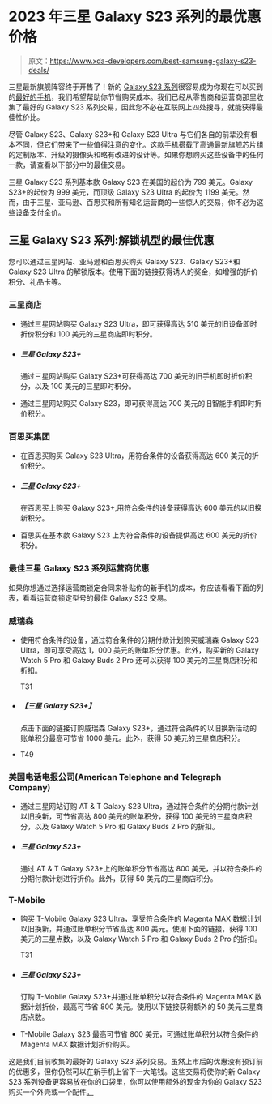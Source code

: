 # 2023 年三星 Galaxy S23 系列的最优惠价格

> 原文：<https://www.xda-developers.com/best-samsung-galaxy-s23-deals/>

三星最新旗舰阵容终于开售了！新的 [Galaxy S23 系列](http://www.xda-developers.com/samsung-galaxy-s23/)很容易成为你现在可以买到的[最好的手机](https://www.xda-developers.com/best-phones/)，我们希望帮助你节省购买成本。我们已经从零售商和运营商那里收集了最好的 Galaxy S23 系列交易，因此您不必在互联网上四处搜寻，就能获得最佳性价比。

尽管 Galaxy S23、Galaxy S23+和 Galaxy S23 Ultra 与它们各自的前辈没有根本不同，但它们带来了一些值得注意的变化。这款手机搭载了高通最新旗舰芯片组的定制版本、升级的摄像头和略有改进的设计等。如果你想购买这些设备中的任何一款，请查看以下部分中的最佳交易。

三星 Galaxy S23 系列基本款 Galaxy S23 在美国的起价为 799 美元。Galaxy S23+的起价为 999 美元，而顶级 Galaxy S23 Ultra 的起价为 1199 美元。然而，由于三星、亚马逊、百思买和所有知名运营商的一些惊人的交易，你不必为这些设备支付全价。

## 三星 Galaxy S23 系列:解锁机型的最佳优惠

您可以通过三星网站、亚马逊和百思买购买 Galaxy S23、Galaxy S23+和 Galaxy S23 Ultra 的解锁版本。使用下面的链接获得诱人的奖金，如增强的折价积分、礼品卡等。

### 三星商店

*   通过三星网站购买 Galaxy S23 Ultra，即可获得高达 510 美元的旧设备即时折价积分和 100 美元的三星商店即时积分。

*   ##### 三星 Galaxy S23+

    通过三星网站购买 Galaxy S23+可获得高达 700 美元的旧手机即时折价积分，以及 100 美元的三星即时积分。

*   通过三星网站购买 Galaxy S23，即可获得高达 700 美元的旧智能手机即时折价积分。

### 百思买集团

*   在百思买购买 Galaxy S23 Ultra，用符合条件的设备获得高达 600 美元的折价积分。

*   ##### 三星 Galaxy S23+

    在百思买上购买 Galaxy S23+,用符合条件的设备获得高达 600 美元的以旧换新积分。

*   百思买在基本款 Galaxy S23 上为符合条件的设备提供高达 600 美元的折价积分。

### 最佳三星 Galaxy S23 系列运营商优惠

如果你想通过选择运营商锁定合同来补贴你的新手机的成本，你应该看看下面的列表，看看运营商锁定型号的最佳 Galaxy S23 交易。

### 威瑞森

*   使用符合条件的设备，通过符合条件的分期付款计划购买威瑞森 Galaxy S23 Ultra，即可享受高达 1，000 美元的账单积分优惠。此外，购买新的 Galaxy Watch 5 Pro 和 Galaxy Buds 2 Pro 还可以获得 100 美元的三星商店积分和折扣。

    T31
*   ##### 【三星 Galaxy S23+】

    点击下面的链接订购威瑞森 Galaxy S23+，通过符合条件的以旧换新活动的账单积分最高可节省 1000 美元。此外，获得 50 美元的三星商店积分。

    
*   T49

### 美国电话电报公司(American Telephone and Telegraph Company)

*   通过三星网站订购 AT & T Galaxy S23 Ultra，通过符合条件的分期付款计划以旧换新，可节省高达 800 美元的账单积分，获得 100 美元的三星商店积分，以及 Galaxy Watch 5 Pro 和 Galaxy Buds 2 Pro 的折扣。

*   ##### 三星 Galaxy S23+

    通过 AT & T Galaxy S23+上的账单积分节省高达 800 美元，并以符合条件的分期付款计划进行折价。此外，获得 50 美元的三星商店积分。

### T-Mobile

*   购买 T-Mobile Galaxy S23 Ultra，享受符合条件的 Magenta MAX 数据计划以旧换新，并通过账单积分节省高达 800 美元。使用下面的链接，获得 100 美元的三星点数，以及 Galaxy Watch 5 Pro 和 Galaxy Buds 2 Pro 的折扣。

    T31
*   ##### 三星 Galaxy S23+

    订购 T-Mobile Galaxy S23+并通过账单积分以符合条件的 Magenta MAX 数据计划折价，最高可节省 800 美元。使用以下链接获得额外的 50 美元三星商店点数。

    
*   T-Mobile Galaxy S23 最高可节省 800 美元，可通过账单积分以符合条件的 Magenta MAX 数据计划折价购买。

这是我们目前收集的最好的 Galaxy S23 系列交易。虽然上市后的优惠没有预订前的优惠多，但你仍然可以在新手机上省下一大笔钱。这些交易将使你的新 Galaxy S23 系列设备更容易放在你的口袋里，你可以使用额外的现金为你的 Galaxy S23 购买一个外壳或一个配件[。](http://www.xda-developers.com/best-samsung-galaxy-s23-accessories/)